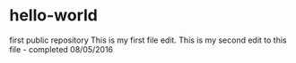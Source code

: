 # hello-world
first public repository
This is my first file edit.
This is my second edit to this file - completed 08/05/2016
